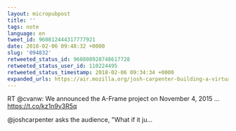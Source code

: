 ```yaml
---
layout: micropubpost
title: ''
tags: note
language: en
tweet_id: 960812444317777921
date: 2018-02-06 09:48:32 +0000
slug: '094832'
retweeted_status_id: 960808928748617728
retweeted_status_user_id: 110224495
retweeted_status_timestamp: 2018-02-06 09:34:34 +0000
expanded_urls: https://air.mozilla.org/josh-carpenter-building-a-virtual-reality-web-experience/,https://air.mozilla.org/josh-carpenter-building-a-virtual-reality-web-experience/,https://twitter.com/cvanw/status/960808928748617728/photo/1
---
```

RT @cvanw: We announced the A-Frame project on November 4, 2015 … https://t.co/kz1n9v3R5q

@joshcarpenter asks the audience, "What if it ju…
